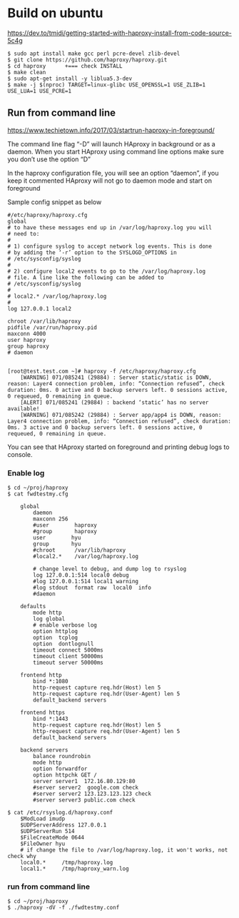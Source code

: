 # Build on ubuntu

https://dev.to/tmidi/getting-started-with-haproxy-install-from-code-source-5c4g

    $ sudo apt install make gcc perl pcre-devel zlib-devel
    $ git clone https://github.com/haproxy/haproxy.git
    $ cd haproxy      +=== check INSTALL
    $ make clean
    $ sudo apt-get install -y liblua5.3-dev
    $ make -j $(nproc) TARGET=linux-glibc USE_OPENSSL=1 USE_ZLIB=1 USE_LUA=1 USE_PCRE=1

## Run from command line

https://www.techietown.info/2017/03/startrun-haproxy-in-foreground/

The command line flag “-D” will launch HAproxy in background or as a daemon. When you start
HAproxy using command line options make sure you don’t use the option “D”

In the haproxy configuration file, you will see an option “daemon”, if you keep it commented
HAproxy will not go to daemon mode and start on foreground

Sample config snippet as below

    #/etc/haproxy/haproxy.cfg
    global
    # to have these messages end up in /var/log/haproxy.log you will
    # need to:
    #
    # 1) configure syslog to accept network log events. This is done
    # by adding the ‘-r’ option to the SYSLOGD_OPTIONS in
    # /etc/sysconfig/syslog
    #
    # 2) configure local2 events to go to the /var/log/haproxy.log
    # file. A line like the following can be added to
    # /etc/sysconfig/syslog
    #
    # local2.* /var/log/haproxy.log
    #
    log 127.0.0.1 local2

    chroot /var/lib/haproxy
    pidfile /var/run/haproxy.pid
    maxconn 4000
    user haproxy
    group haproxy
    # daemon


    [root@test.test.com ~]# haproxy -f /etc/haproxy/haproxy.cfg
        [WARNING] 071/085241 (29884) : Server static/static is DOWN, reason: Layer4 connection problem, info: “Connection refused”, check duration: 0ms. 0 active and 0 backup servers left. 0 sessions active, 0 requeued, 0 remaining in queue.
        [ALERT] 071/085241 (29884) : backend ‘static’ has no server available!
        [WARNING] 071/085242 (29884) : Server app/app4 is DOWN, reason: Layer4 connection problem, info: “Connection refused”, check duration: 0ms. 3 active and 0 backup servers left. 0 sessions active, 0 requeued, 0 remaining in queue.

You can see that HAproxy started on foreground and printing debug logs to console.

### Enable log

    $ cd ~/proj/haproxy
    $ cat fwdtestmy.cfg

        global
            daemon
            maxconn 256
            #user        haproxy
            #group       haproxy
            user        hyu
            group       hyu
            #chroot      /var/lib/haproxy
            #local2.*    /var/log/haproxy.log

            # change level to debug, and dump log to rsyslog
            log 127.0.0.1:514 local0 debug
            #log 127.0.0.1:514 local1 warning
            #log stdout  format raw  local0  info
            #daemon

        defaults
            mode http
            log global
            # enable verbose log
            option httplog
            option  tcplog
            option  dontlognull
            timeout connect 5000ms
            timeout client 50000ms
            timeout server 50000ms

        frontend http
            bind *:1080
            http-request capture req.hdr(Host) len 5
            http-request capture req.hdr(User-Agent) len 5
            default_backend servers

        frontend https
            bind *:1443
            http-request capture req.hdr(Host) len 5
            http-request capture req.hdr(User-Agent) len 5
            default_backend servers

        backend servers
            balance roundrobin
            mode http
            option forwardfor
            option httpchk GET /
            server server1  172.16.80.129:80
            #server server2  google.com check
            #server server2 123.123.123.123 check
            #server server3 public.com check

    $ cat /etc/rsyslog.d/haproxy.conf
        $ModLoad imudp
        $UDPServerAddress 127.0.0.1
        $UDPServerRun 514
        $FileCreateMode 0644
        $FileOwner hyu
        # if change the file to /var/log/haproxy.log, it won't works, not check why
        local0.*     /tmp/haproxy.log
        local1.*     /tmp/haproxy_warn.log

### run from command line

    $ cd ~/proj/haproxy
    $ ./haproxy -dV -f ./fwdtestmy.conf


